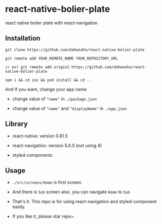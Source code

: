 # react-native-bolier-plate
react native bolier plate with react-navigation

## Installation

`git clone https://github.com/daheeahn/react-native-bolier-plate`

`git remote add YOUR_REMOTE_NAME YOUR_REPOSITORY_URL`

`// ex) git remote add origin2 https://github.com/daheeahn/react-native-bolier-plate`

`npm i && cd ios && pod install && cd ..`

And If you want, change your app name

- change value of `"name"` in `./package.json`

- change value of `"name"` and `"displayName"` in `./app.json`


## Library

- react-native: version 0.61.5

- react-navigation: version 5.0.0 (not using 4)

- styled-components

## Usage

- `./src/screens/Home` is first screen.

- And there is `Sub` screen also. you can navigate `Home` to `Sub`

- That's it. This repo is for using react-navigation and styled-component easily.

- If you like it, please star repo~
